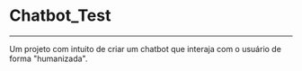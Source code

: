 # Chatbot_Test
---
Um projeto com intuito de criar um chatbot que interaja com o usuário de forma "humanizada".
